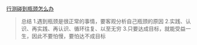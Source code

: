 [行测碰到瓶颈怎么办](https://github.com/miss-mumu/developer2gwy/issues/13)

> 总结
> 1.遇到瓶颈是很正常的事情，要客观分析自己瓶颈的原因
> 2.实践、认识、再实践、再认识、循环往复、以至无穷
> 3.只要达成目标，就能受益一生，因此不要怕慢，要怕达不成目标

